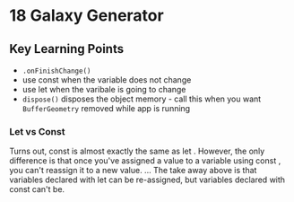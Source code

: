 # 18 Galaxy Generator 

## Key Learning Points 
- `.onFinishChange()`
- use const when the variable does not change 
- use let when the varibale is going to change 
- `dispose()` disposes the object memory - call this when you want `BufferGeometry` removed while app is running 

### Let vs Const 
Turns out, const is almost exactly the same as let . However, the only difference is that once you've assigned a value to a variable using const , you can't reassign it to a new value. ... The take away above is that variables declared with let can be re-assigned, but variables declared with const can't be.